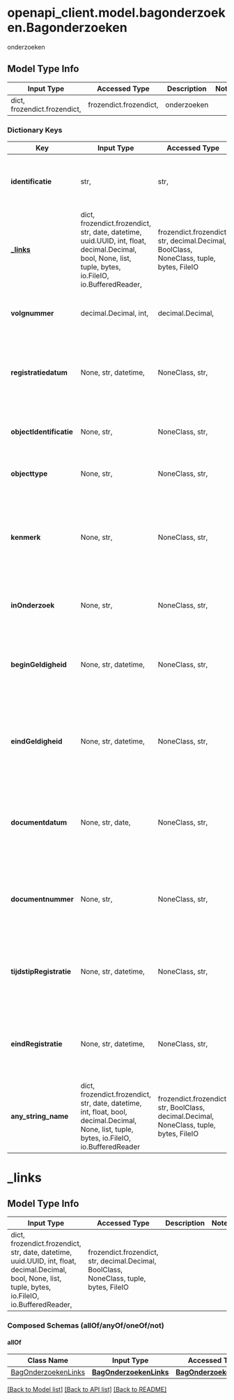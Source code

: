 # openapi_client.model.bagonderzoeken.Bagonderzoeken

onderzoeken

## Model Type Info
Input Type | Accessed Type | Description | Notes
------------ | ------------- | ------------- | -------------
dict, frozendict.frozendict,  | frozendict.frozendict,  | onderzoeken | 

### Dictionary Keys
Key | Input Type | Accessed Type | Description | Notes
------------ | ------------- | ------------- | ------------- | -------------
**identificatie** | str,  | str,  | Identificatie van de objectklasse Onderzoek voor intern gebruik. | 
**[_links](#_links)** | dict, frozendict.frozendict, str, date, datetime, uuid.UUID, int, float, decimal.Decimal, bool, None, list, tuple, bytes, io.FileIO, io.BufferedReader,  | frozendict.frozendict, str, decimal.Decimal, BoolClass, NoneClass, tuple, bytes, FileIO |  | 
**volgnummer** | decimal.Decimal, int,  | decimal.Decimal,  | Uniek volgnummer van de toestand van het object. | value must be a 64 bit integer
**registratiedatum** | None, str, datetime,  | NoneClass, str,  | De datum waarop de toestand is geregistreerd. | [optional] value must conform to RFC-3339 date-time
**objectIdentificatie** | None, str,  | NoneClass, str,  | Identificerende nummer van het object dat in onderzoek is geplaatst. | [optional] 
**objecttype** | None, str,  | NoneClass, str,  | Geeft aan welk objectklasse in onderzoek staat. | [optional] 
**kenmerk** | None, str,  | NoneClass, str,  | De naam van het kenmerk van het object dat in onderzoek is geplaatst. Het kenmerk kan ook een relatie zijn met een ander object. | [optional] 
**inOnderzoek** | None, str,  | NoneClass, str,  | Indicatie of het kenmerk wel of niet in onderzoek staat. | [optional] 
**beginGeldigheid** | None, str, datetime,  | NoneClass, str,  | De datum waarop het kenmerk of de relatie van een object bij de bronhouder in onderzoek is geplaatst. | [optional] value must conform to RFC-3339 date-time
**eindGeldigheid** | None, str, datetime,  | NoneClass, str,  | De datum waarop het onderzoek naar het kenmerk of de relatie van een object door de bronhouder is afgerond. | [optional] value must conform to RFC-3339 date-time
**documentdatum** | None, str, date,  | NoneClass, str,  | De datum waarop het document, waarin de grondslag van het onderzoek wordt vastgelegd, is vastgesteld. | [optional] value must conform to RFC-3339 full-date YYYY-MM-DD
**documentnummer** | None, str,  | NoneClass, str,  | Het nummer van het document waarin de grondslag van het onderzoek wordt vastgelegd. | [optional] 
**tijdstipRegistratie** | None, str, datetime,  | NoneClass, str,  | Het tijdstip waarop het onderzoek is geregistreerd bij de bronhouder. | [optional] value must conform to RFC-3339 date-time
**eindRegistratie** | None, str, datetime,  | NoneClass, str,  | Het tijdstip waarop de registratie van het onderzoek is beëindigd bij de bronhouder. | [optional] value must conform to RFC-3339 date-time
**any_string_name** | dict, frozendict.frozendict, str, date, datetime, int, float, bool, decimal.Decimal, None, list, tuple, bytes, io.FileIO, io.BufferedReader | frozendict.frozendict, str, BoolClass, decimal.Decimal, NoneClass, tuple, bytes, FileIO | any string name can be used but the value must be the correct type | [optional]

# _links

## Model Type Info
Input Type | Accessed Type | Description | Notes
------------ | ------------- | ------------- | -------------
dict, frozendict.frozendict, str, date, datetime, uuid.UUID, int, float, decimal.Decimal, bool, None, list, tuple, bytes, io.FileIO, io.BufferedReader,  | frozendict.frozendict, str, decimal.Decimal, BoolClass, NoneClass, tuple, bytes, FileIO |  | 

### Composed Schemas (allOf/anyOf/oneOf/not)
#### allOf
Class Name | Input Type | Accessed Type | Description | Notes
------------- | ------------- | ------------- | ------------- | -------------
[BagOnderzoekenLinks](BagOnderzoekenLinks.md) | [**BagOnderzoekenLinks**](BagOnderzoekenLinks.md) | [**BagOnderzoekenLinks**](BagOnderzoekenLinks.md) |  | 

[[Back to Model list]](../../README.md#documentation-for-models) [[Back to API list]](../../README.md#documentation-for-api-endpoints) [[Back to README]](../../README.md)

